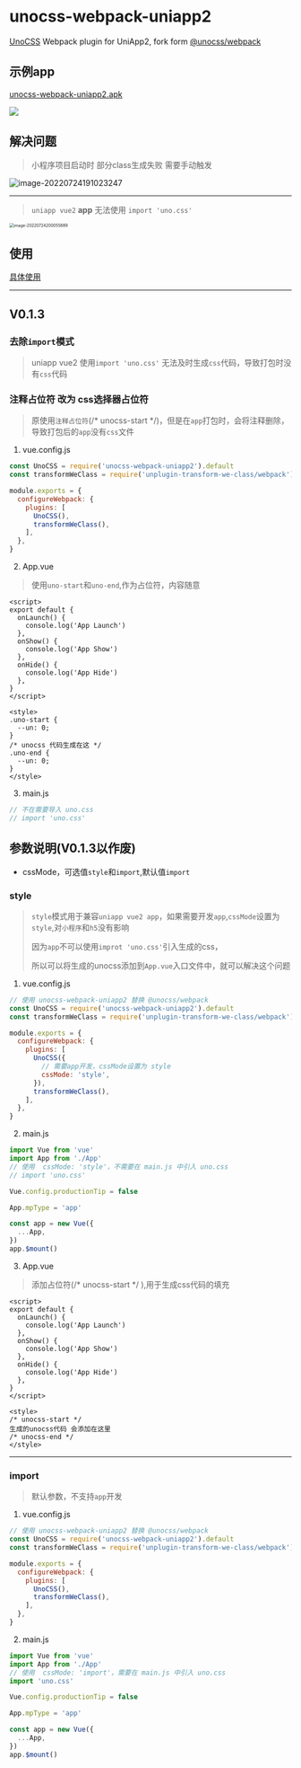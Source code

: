 # unocss-webpack-uniapp2

[UnoCSS](https://github.com/unocss/unocss) Webpack plugin for UniApp2, fork form [@unocss/webpack](https://github.com/unocss/unocss/tree/main/packages/webpack)

## 示例app
[unocss-webpack-uniapp2.apk](https://raw.githubusercontent.com/MellowCo/unocss-webpack-uniapp2/main/unocss-webpack-uniapp2.apk)

![](https://fastly.jsdelivr.net/gh/MellowCo/image-host/2022/202208071542409.png)


## 解决问题

>  小程序项目启动时 部分class生成失败 需要手动触发

![image-20220724191023247](https://fastly.jsdelivr.net/gh/MellowCo/image-host/2022/202207241910381.png)



---

>  `uniapp vue2` **app** 无法使用 `import 'uno.css'`

<img src="https://fastly.jsdelivr.net/gh/MellowCo/image-host/2022/202207242000978.png" alt="image-20220724200055889" style="zoom:50%;" />

## 使用

[具体使用](https://github.com/MellowCo/unocss-preset-weapp#uniapp-vue2)




---
## V0.1.3

### 去除`import`模式

> uniapp vue2 使用`import 'uno.css'` 无法及时生成`css`代码，导致打包时没有`css`代码

### 注释占位符 改为 css选择器占位符

> 原使用`注释占位符`(/* unocss-start */)，但是在`app`打包时，会将注释删除，导致打包后的`app`没有`css`文件

1. vue.config.js

```js
const UnoCSS = require('unocss-webpack-uniapp2').default
const transformWeClass = require('unplugin-transform-we-class/webpack')

module.exports = {
  configureWebpack: {
    plugins: [
      UnoCSS(),
      transformWeClass(),
    ],
  },
}
```

2. App.vue

> 使用`uno-start`和`uno-end`,作为占位符，内容随意

```vue
<script>
export default {
  onLaunch() {
    console.log('App Launch')
  },
  onShow() {
    console.log('App Show')
  },
  onHide() {
    console.log('App Hide')
  },
}
</script>

<style>
.uno-start {
  --un: 0;
}
/* unocss 代码生成在这 */
.uno-end {
  --un: 0;
}
</style>
```

3. main.js

```js
// 不在需要导入 uno.css
// import 'uno.css'
```











## 参数说明(V0.1.3以作废)

* cssMode，可选值`style`和`import`,默认值`import`

### style

> `style`模式用于兼容`uniapp vue2 app`，如果需要开发`app`,`cssMode`设置为`style`,对`小程序`和`h5`没有影响
>
> 因为`app`不可以使用`improt 'uno.css'`引入生成的css，
>
> 所以可以将生成的unocss添加到`App.vue`入口文件中，就可以解决这个问题

1. vue.config.js

```js
// 使用 unocss-webpack-uniapp2 替换 @unocss/webpack
const UnoCSS = require('unocss-webpack-uniapp2').default
const transformWeClass = require('unplugin-transform-we-class/webpack')

module.exports = {
  configureWebpack: {
    plugins: [
      UnoCSS({
        // 需要app开发，cssMode设置为 style
        cssMode: 'style',
      }),
      transformWeClass(),
    ],
  },
}
```

2. main.js

```js
import Vue from 'vue'
import App from './App'
// 使用  cssMode: 'style'，不需要在 main.js 中引入 uno.css
// import 'uno.css'

Vue.config.productionTip = false

App.mpType = 'app'

const app = new Vue({
  ...App,
})
app.$mount()
```

3. App.vue

> 添加占位符(/* unocss-start */ ),用于生成css代码的填充

```vue
<script>
export default {
  onLaunch() {
    console.log('App Launch')
  },
  onShow() {
    console.log('App Show')
  },
  onHide() {
    console.log('App Hide')
  },
}
</script>

<style>
/* unocss-start */
生成的unocss代码 会添加在这里
/* unocss-end */
</style>
```



---

### import

> 默认参数，不支持`app`开发

1. vue.config.js

```js
// 使用 unocss-webpack-uniapp2 替换 @unocss/webpack
const UnoCSS = require('unocss-webpack-uniapp2').default
const transformWeClass = require('unplugin-transform-we-class/webpack')

module.exports = {
  configureWebpack: {
    plugins: [
      UnoCSS(),
      transformWeClass(),
    ],
  },
}
```

2. main.js

```js
import Vue from 'vue'
import App from './App'
// 使用  cssMode: 'import'，需要在 main.js 中引入 uno.css
import 'uno.css'

Vue.config.productionTip = false

App.mpType = 'app'

const app = new Vue({
  ...App,
})
app.$mount()
```





